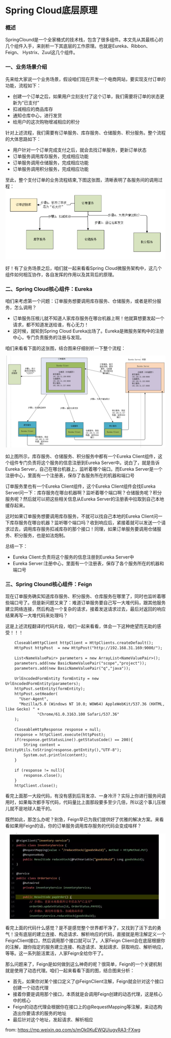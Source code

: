# Spring Cloud底层原理
### 概述
SpringClound是一个全家桶式的技术栈，包含了很多组件。本文先从其最核心的几个组件入手，来剖析一下其底层的工作原理。也就是Eureka、Ribbon、Feign、
Hystrix、Zuul这几个组件。  
### 一、业务场景介绍  
先来给大家说一个业务场景，假设咱们现在开发一个电商网站，要实现支付订单的功能，流程如下：
* 创建一个订单之后，如果用户立刻支付了这个订单，我们需要将订单的状态更新为“已支付”
* 扣减相应的商品库存
* 通知仓库中心，进行发货  
* 给用户的这次购物增减相应的积分  


针对上述流程，我们需要有订单服务、库存服务、仓储服务、积分服务。整个流程的大体思路如下：  


* 用户针对一个订单完成支付之后，就会去找订单服务，更新订单状态  
* 订单服务调用库存服务，完成相应功能  
* 订单服务调用仓储服务，完成相应功能  
* 订单服务调用积分服务，完成相应功能  

至此，整个支付订单的业务流程结束,下图这张图，清晰表明了各服务间的调用过程：     
![image](https://github.com/bertcodes/ability/blob/master/springcloud/image/springcloud-theory-1th.png)  

好！有了业务场景之后，咱们就一起来看看Spring Cloud微服务架构中，这几个组件如何相互协作，各自发挥的作用以及其背后的原理。

### 二、Spring Cloud核心组件：Eureka
咱们来考虑第一个问题：订单服务想要调用库存服务、仓储服务，或者是积分服务，怎么调用？  
* 订单服务压根儿就不知道人家库存服务在哪台机器上啊！他就算想要发起一个请求，都不知道发送给谁，有心无力！  
* 这时候，就轮到Spring Cloud Eureka出场了。Eureka是微服务架构中的注册中心，专门负责服务的注册与发现。  

 咱们来看看下面的这张图，结合图来仔细剖析一下整个流程： 

![image](https://github.com/bertcodes/ability/blob/master/springcloud/image/springcloud-theory-2th.png)    

如上图所示，库存服务、仓储服务、积分服务中都有一个Eureka Client组件，这个组件专门负责将这个服务的信息注册到Eureka Server中。说白了，就是告诉Eureka Server，自己在哪台机器上，监听着哪个端口。而Eureka Server是一个注册中心，里面有一个注册表，保存了各服务所在的机器和端口号

订单服务里也有一个Eureka Client组件，这个Eureka Client组件会找Eureka Server问一下：库存服务在哪台机器啊？监听着哪个端口啊？仓储服务呢？积分服务呢？然后就可以把这些相关信息从Eureka Server的注册表中拉取到自己本地缓存起来。

这时如果订单服务想要调用库存服务，不就可以找自己本地的Eureka Client问一下库存服务在哪台机器？监听哪个端口吗？收到响应后，紧接着就可以发送一个请求过去，调用库存服务扣减库存的那个接口！同理，如果订单服务要调用仓储服务、积分服务，也是如法炮制。

总结一下：  
* Eureka Client:负责将这个服务的信息注册到Eureka Server中  
* Eureka Server:注册中心，里面有一个注册表，保存了各个服务所在的机器和端口号  

### 三、Spring Clound核心组件：Feign  
现在订单服务确实知道库存服务、积分服务、仓库服务在哪里了，同时也监听着哪些端口号了。但是新问题又来了：难道订单服务要自己写一大堆代码，跟其他服务建立网络连接，然后构造一个复杂的请求，接着发送请求过去，最后对返回的响应结果再写一大堆代码来处理吗？
 
 
这是上述流程翻译的代码片段，咱们一起来看看，体会一下这种绝望而无助的感受！！！  

        CloseableHttpClient httpClient = HttpClients.createDefault();  
        HttpPost httpPost  = new HttpPost("http://192.168.31.169:9000/");  

        List<NameValuePair> parameters = new ArrayList<NameValuePair>();  
        parameters.add(new BasicNameValuePair("scope","project"));  
        parameters.add(new BasicNameValuePair("q","java"));  

        UrlEncodedFormEntity formEntity = new UrlEncodedFormEntity(parameters);  
        httpPost.setEntity(formEntity);  
        httpPost.setHeader(  
          "User-Agent",  
          "Mozilla/5.0 (Windows NT 10.0; WOW64) AppleWebKit/537.36 (KHTML, like Gecko) " +  
                  "Chrome/61.0.3163.100 Safari/537.36"  
        );  

        CloseableHttpResponse response = null;  
        response = httpClient.execute(httpPost);  
        if(response.getStatusLine().getStatusCode() == 200){  
            String content = EntityUtils.toString(response.getEntity(),"UTF-8");  
            System.out.println(content);  
        }  

        if (response != null){  
            response.close();  
        }  
        httpClient.close();  
  
  
看完上面那一大段代码，有没有感到后背发凉、一身冷汗？实际上你进行服务间调用时，如果每次都手写代码，代码量比上面那段要多至少几倍，所以这个事儿压根儿就不是地球人能干的。  

既然如此，那怎么办呢？别急，Feign早已为我们提供好了优雅的解决方案。来看看如果用Feign的话，你的订单服务调用库存服务的代码会变成啥样？

![image](https://github.com/bertcodes/ability/blob/master/springcloud/image/springcloud-theory-3th.png)  

看完上面的代码什么感觉？是不是感觉整个世界都干净了，又找到了活下去的勇气！没有底层的建立连接、构造请求、解析响应的代码，直接就是用注解定义一个 FeignClient接口，然后调用那个接口就可以了。人家Feign Client会在底层根据你的注解，跟你指定的服务建立连接、构造请求、发起靕求、获取响应、解析响应，等等。这一系列脏活累活，人家Feign全给你干了。  

那么问题来了，Feign是如何做到这么神奇的呢？很简单，Feign的一个关键机制就是使用了动态代理。咱们一起来看看下面的图，结合图来分析：  

* 首先，如果你对某个接口定义了@FeignClient注解，Feign就会针对这个接口创建一个动态代理  
* 接着你要是调用那个接口，本质就是会调用Feign创建的动态代理，这是核心中的核心  
* Feign的动态代理会根据你在接口上的@RequestMapping等注解，来动态构造出你要请求的服务的地址  
* 最后针对这个地址，发起请求、解析相应  







from:  https://mp.weixin.qq.com/s/mOk0KuEWQUiugyRA3-FXwg

